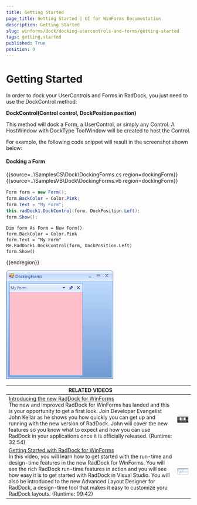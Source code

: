 ```yaml
---
title: Getting Started
page_title: Getting Started | UI for WinForms Documentation
description: Getting Started
slug: winforms/dock/docking-usercontrols-and-forms/getting-started
tags: getting,started
published: True
position: 0
---
```


# Getting Started
 
In order to dock your UserControls and Forms in RadDock, you just need to use the DockControl method:

__DockControl(Control control, DockPosition position)__

This method will dock a Form, a UserControl, or simply any Control. A HostWindow with DockType ToolWindow will be created to host the Control.

For example, the following code snippet will result in the screenshot shown below:

#### Docking a Form 

{{source=..\SamplesCS\Dock\DockingForms.cs region=dockingForm}} 
{{source=..\SamplesVB\Dock\DockingForms.vb region=dockingForm}} 

````C#
Form form = new Form();
form.BackColor = Color.Pink;
form.Text = "My Form";
this.radDock1.DockControl(form, DockPosition.Left);
form.Show();

````
````VB.NET
Dim form As Form = New Form()
form.BackColor = Color.Pink
form.Text = "My Form"
Me.RadDock1.DockControl(form, DockPosition.Left)
form.Show()

````

{{endregion}} 


![dock-docking-usercontrols-and-forms-getting-started 001](images/dock-docking-usercontrols-and-forms-getting-started001.png)


| RELATED VIDEOS |  |
| ------ | ------ |
|[Introducing the new RadDock for WinForms](http://www.telerik.com/videos/winforms/introducing-the-new-raddock-for-winforms)<br>The new and improved RadDock for WinForms has landed and this is your opportunity to get a first look. Join Developer Evangelist John Kellar as he shows you how quickly you can get up and running with the new version of RadDock. John will cover the new features so you know what to expect and how you can use RadDock in your applications once it is officially released. (Runtime: 32:54)|![dock-docking-usercontrols-and-forms-getting-started 002](images/dock-docking-usercontrols-and-forms-getting-started002.png)| 
|[Getting Started with RadDock for WinForms](http://www.telerik.com/videos/winforms/getting-started-with-raddock-for-winforms)<br>In this video, you will learn how to get started with the run-time and design-time features in the new RadDock for WinForms. You will see the rich RadDock run-time features in action and you will see how easy it is to get started with RadDock in Visual Studio. You will also be introduced to the new Advanced Layout Designer for RadDock, a design-time tool that makes it easy to customize yoru RadDock layouts. (Runtime: 09:42)| ![dock-docking-usercontrols-and-forms-getting-started 003](images/dock-docking-usercontrols-and-forms-getting-started003.png)|

